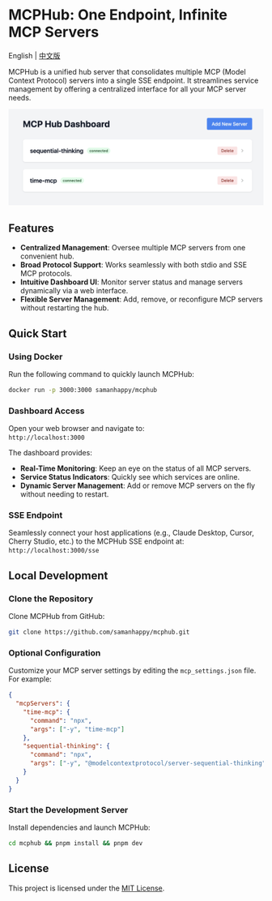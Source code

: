# MCPHub: One Endpoint, Infinite MCP Servers

English | [中文版](README.zh.md)

MCPHub is a unified hub server that consolidates multiple MCP (Model Context Protocol) servers into a single SSE endpoint. It streamlines service management by offering a centralized interface for all your MCP server needs.

![Dashboard Preview](assets/dashboard.png)

## Features

- **Centralized Management**: Oversee multiple MCP servers from one convenient hub.
- **Broad Protocol Support**: Works seamlessly with both stdio and SSE MCP protocols.
- **Intuitive Dashboard UI**: Monitor server status and manage servers dynamically via a web interface.
- **Flexible Server Management**: Add, remove, or reconfigure MCP servers without restarting the hub.

## Quick Start

### Using Docker

Run the following command to quickly launch MCPHub:

```bash
docker run -p 3000:3000 samanhappy/mcphub
```

### Dashboard Access

Open your web browser and navigate to:  
`http://localhost:3000`

The dashboard provides:
- **Real-Time Monitoring**: Keep an eye on the status of all MCP servers.
- **Service Status Indicators**: Quickly see which services are online.
- **Dynamic Server Management**: Add or remove MCP servers on the fly without needing to restart.

### SSE Endpoint

Seamlessly connect your host applications (e.g., Claude Desktop, Cursor, Cherry Studio, etc.) to the MCPHub SSE endpoint at:  
`http://localhost:3000/sse`

## Local Development

### Clone the Repository

Clone MCPHub from GitHub:

```bash
git clone https://github.com/samanhappy/mcphub.git
```

### Optional Configuration

Customize your MCP server settings by editing the `mcp_settings.json` file. For example:

```json
{
  "mcpServers": {
    "time-mcp": {
      "command": "npx",
      "args": ["-y", "time-mcp"]
    },
    "sequential-thinking": {
      "command": "npx",
      "args": ["-y", "@modelcontextprotocol/server-sequential-thinking"]
    }
  }
}
```

### Start the Development Server

Install dependencies and launch MCPHub:

```bash
cd mcphub && pnpm install && pnpm dev
```

## License

This project is licensed under the [MIT License](LICENSE).
